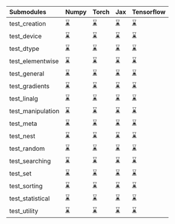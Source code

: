 | Submodules        | Numpy                                                                                                                           | Torch                                                                                                                           | Jax                                                                                                                             | Tensorflow                                                                                                                      |
|:------------------|:--------------------------------------------------------------------------------------------------------------------------------|:--------------------------------------------------------------------------------------------------------------------------------|:--------------------------------------------------------------------------------------------------------------------------------|:--------------------------------------------------------------------------------------------------------------------------------|
| test_creation     | <a href="https://github.com/unifyai/ivy/runs/7875364274?check_suite_focus=true" rel="noopener noreferrer" target="_blank">⌛</a> | <a href="https://github.com/unifyai/ivy/runs/7875366678?check_suite_focus=true" rel="noopener noreferrer" target="_blank">⌛</a> | <a href="https://github.com/unifyai/ivy/runs/7875369226?check_suite_focus=true" rel="noopener noreferrer" target="_blank">⌛</a> | <a href="https://github.com/unifyai/ivy/runs/7875371915?check_suite_focus=true" rel="noopener noreferrer" target="_blank">⌛</a> |
| test_device       | <a href="https://github.com/unifyai/ivy/runs/7875364426?check_suite_focus=true" rel="noopener noreferrer" target="_blank">⌛</a> | <a href="https://github.com/unifyai/ivy/runs/7875366806?check_suite_focus=true" rel="noopener noreferrer" target="_blank">⌛</a> | <a href="https://github.com/unifyai/ivy/runs/7875369366?check_suite_focus=true" rel="noopener noreferrer" target="_blank">⌛</a> | <a href="https://github.com/unifyai/ivy/runs/7875372053?check_suite_focus=true" rel="noopener noreferrer" target="_blank">⌛</a> |
| test_dtype        | <a href="https://github.com/unifyai/ivy/runs/7875364578?check_suite_focus=true" rel="noopener noreferrer" target="_blank">⌛</a> | <a href="https://github.com/unifyai/ivy/runs/7875366979?check_suite_focus=true" rel="noopener noreferrer" target="_blank">⌛</a> | <a href="https://github.com/unifyai/ivy/runs/7875369589?check_suite_focus=true" rel="noopener noreferrer" target="_blank">⌛</a> | <a href="https://github.com/unifyai/ivy/runs/7875372164?check_suite_focus=true" rel="noopener noreferrer" target="_blank">⌛</a> |
| test_elementwise  | <a href="https://github.com/unifyai/ivy/runs/7875364726?check_suite_focus=true" rel="noopener noreferrer" target="_blank">⌛</a> | <a href="https://github.com/unifyai/ivy/runs/7875367129?check_suite_focus=true" rel="noopener noreferrer" target="_blank">⌛</a> | <a href="https://github.com/unifyai/ivy/runs/7875369779?check_suite_focus=true" rel="noopener noreferrer" target="_blank">⌛</a> | <a href="https://github.com/unifyai/ivy/runs/7875372294?check_suite_focus=true" rel="noopener noreferrer" target="_blank">⌛</a> |
| test_general      | <a href="https://github.com/unifyai/ivy/runs/7875364867?check_suite_focus=true" rel="noopener noreferrer" target="_blank">⌛</a> | <a href="https://github.com/unifyai/ivy/runs/7875367278?check_suite_focus=true" rel="noopener noreferrer" target="_blank">⌛</a> | <a href="https://github.com/unifyai/ivy/runs/7875369893?check_suite_focus=true" rel="noopener noreferrer" target="_blank">⌛</a> | <a href="https://github.com/unifyai/ivy/runs/7875372422?check_suite_focus=true" rel="noopener noreferrer" target="_blank">⌛</a> |
| test_gradients    | <a href="https://github.com/unifyai/ivy/runs/7875365011?check_suite_focus=true" rel="noopener noreferrer" target="_blank">⌛</a> | <a href="https://github.com/unifyai/ivy/runs/7875367487?check_suite_focus=true" rel="noopener noreferrer" target="_blank">⌛</a> | <a href="https://github.com/unifyai/ivy/runs/7875370043?check_suite_focus=true" rel="noopener noreferrer" target="_blank">⌛</a> | <a href="https://github.com/unifyai/ivy/runs/7875372560?check_suite_focus=true" rel="noopener noreferrer" target="_blank">⌛</a> |
| test_linalg       | <a href="https://github.com/unifyai/ivy/runs/7875365178?check_suite_focus=true" rel="noopener noreferrer" target="_blank">⌛</a> | <a href="https://github.com/unifyai/ivy/runs/7875367623?check_suite_focus=true" rel="noopener noreferrer" target="_blank">⌛</a> | <a href="https://github.com/unifyai/ivy/runs/7875370174?check_suite_focus=true" rel="noopener noreferrer" target="_blank">⌛</a> | <a href="https://github.com/unifyai/ivy/runs/7875372684?check_suite_focus=true" rel="noopener noreferrer" target="_blank">⌛</a> |
| test_manipulation | <a href="https://github.com/unifyai/ivy/runs/7875365323?check_suite_focus=true" rel="noopener noreferrer" target="_blank">⌛</a> | <a href="https://github.com/unifyai/ivy/runs/7875367802?check_suite_focus=true" rel="noopener noreferrer" target="_blank">⌛</a> | <a href="https://github.com/unifyai/ivy/runs/7875370339?check_suite_focus=true" rel="noopener noreferrer" target="_blank">⌛</a> | <a href="https://github.com/unifyai/ivy/runs/7875372819?check_suite_focus=true" rel="noopener noreferrer" target="_blank">⌛</a> |
| test_meta         | <a href="https://github.com/unifyai/ivy/runs/7875365460?check_suite_focus=true" rel="noopener noreferrer" target="_blank">⌛</a> | <a href="https://github.com/unifyai/ivy/runs/7875367985?check_suite_focus=true" rel="noopener noreferrer" target="_blank">⌛</a> | <a href="https://github.com/unifyai/ivy/runs/7875370579?check_suite_focus=true" rel="noopener noreferrer" target="_blank">⌛</a> | <a href="https://github.com/unifyai/ivy/runs/7875372950?check_suite_focus=true" rel="noopener noreferrer" target="_blank">⌛</a> |
| test_nest         | <a href="https://github.com/unifyai/ivy/runs/7875365621?check_suite_focus=true" rel="noopener noreferrer" target="_blank">⌛</a> | <a href="https://github.com/unifyai/ivy/runs/7875368216?check_suite_focus=true" rel="noopener noreferrer" target="_blank">⌛</a> | <a href="https://github.com/unifyai/ivy/runs/7875370727?check_suite_focus=true" rel="noopener noreferrer" target="_blank">⌛</a> | <a href="https://github.com/unifyai/ivy/runs/7875373074?check_suite_focus=true" rel="noopener noreferrer" target="_blank">⌛</a> |
| test_random       | <a href="https://github.com/unifyai/ivy/runs/7875365796?check_suite_focus=true" rel="noopener noreferrer" target="_blank">⌛</a> | <a href="https://github.com/unifyai/ivy/runs/7875368369?check_suite_focus=true" rel="noopener noreferrer" target="_blank">⌛</a> | <a href="https://github.com/unifyai/ivy/runs/7875370870?check_suite_focus=true" rel="noopener noreferrer" target="_blank">⌛</a> | <a href="https://github.com/unifyai/ivy/runs/7875373200?check_suite_focus=true" rel="noopener noreferrer" target="_blank">⌛</a> |
| test_searching    | <a href="https://github.com/unifyai/ivy/runs/7875365943?check_suite_focus=true" rel="noopener noreferrer" target="_blank">⌛</a> | <a href="https://github.com/unifyai/ivy/runs/7875368512?check_suite_focus=true" rel="noopener noreferrer" target="_blank">⌛</a> | <a href="https://github.com/unifyai/ivy/runs/7875371080?check_suite_focus=true" rel="noopener noreferrer" target="_blank">⌛</a> | <a href="https://github.com/unifyai/ivy/runs/7875373401?check_suite_focus=true" rel="noopener noreferrer" target="_blank">⌛</a> |
| test_set          | <a href="https://github.com/unifyai/ivy/runs/7875366065?check_suite_focus=true" rel="noopener noreferrer" target="_blank">⌛</a> | <a href="https://github.com/unifyai/ivy/runs/7875368647?check_suite_focus=true" rel="noopener noreferrer" target="_blank">⌛</a> | <a href="https://github.com/unifyai/ivy/runs/7875371429?check_suite_focus=true" rel="noopener noreferrer" target="_blank">⌛</a> | <a href="https://github.com/unifyai/ivy/runs/7875373614?check_suite_focus=true" rel="noopener noreferrer" target="_blank">⌛</a> |
| test_sorting      | <a href="https://github.com/unifyai/ivy/runs/7875366208?check_suite_focus=true" rel="noopener noreferrer" target="_blank">⌛</a> | <a href="https://github.com/unifyai/ivy/runs/7875368833?check_suite_focus=true" rel="noopener noreferrer" target="_blank">⌛</a> | <a href="https://github.com/unifyai/ivy/runs/7875371568?check_suite_focus=true" rel="noopener noreferrer" target="_blank">⌛</a> | <a href="https://github.com/unifyai/ivy/runs/7875373845?check_suite_focus=true" rel="noopener noreferrer" target="_blank">⌛</a> |
| test_statistical  | <a href="https://github.com/unifyai/ivy/runs/7875366329?check_suite_focus=true" rel="noopener noreferrer" target="_blank">⌛</a> | <a href="https://github.com/unifyai/ivy/runs/7875368961?check_suite_focus=true" rel="noopener noreferrer" target="_blank">⌛</a> | <a href="https://github.com/unifyai/ivy/runs/7875371682?check_suite_focus=true" rel="noopener noreferrer" target="_blank">⌛</a> | <a href="https://github.com/unifyai/ivy/runs/7875374029?check_suite_focus=true" rel="noopener noreferrer" target="_blank">⌛</a> |
| test_utility      | <a href="https://github.com/unifyai/ivy/runs/7875366479?check_suite_focus=true" rel="noopener noreferrer" target="_blank">⌛</a> | <a href="https://github.com/unifyai/ivy/runs/7875369118?check_suite_focus=true" rel="noopener noreferrer" target="_blank">⌛</a> | <a href="https://github.com/unifyai/ivy/runs/7875371810?check_suite_focus=true" rel="noopener noreferrer" target="_blank">⌛</a> | <a href="https://github.com/unifyai/ivy/runs/7875374315?check_suite_focus=true" rel="noopener noreferrer" target="_blank">⌛</a> |
